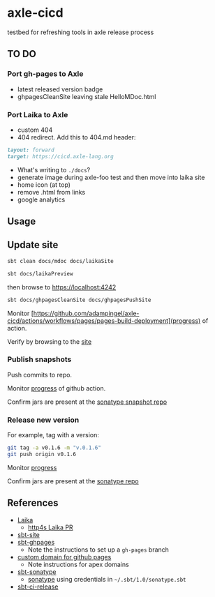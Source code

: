 # axle-cicd

testbed for refreshing tools in axle release process

## TO DO

### Port gh-pages to Axle

* latest released version badge
* ghpagesCleanSite leaving stale HelloMDoc.html

### Port Laika to Axle

* custom 404
* 404 redirect.  Add this to 404.md header:

```md
layout: forward
target: https://cicd.axle-lang.org
```

* What's writing to `./docs`?
* generate image during axle-foo test and then move into laika site
* home icon (at top)
* remove .html from links
* google analytics

## Usage

## Update site

```bash
sbt clean docs/mdoc docs/laikaSite
```

```bash
sbt docs/laikaPreview
```

then browse to [https://localhost:4242](https://localhost:4242)

```bash
sbt docs/ghpagesCleanSite docs/ghpagesPushSite
```

Monitor [https://github.com/adampingel/axle-cicd/actions/workflows/pages/pages-build-deployment](progress) of action.

Verify by browsing to the [site](https://adampingel.github.io/axle-cicd/)

### Publish snapshots

Push commits to repo.

Monitor [progress](https://github.com/adampingel/axle-cicd/actions/workflows/release.yml) of github action.

Confirm jars are present at the [sonatype snapshot repo](https://oss.sonatype.org/content/repositories/snapshots/org/axle-lang/)

### Release new version

For example, tag with a version:

```bash
git tag -a v0.1.6 -m "v.0.1.6"
git push origin v0.1.6
```

Monitor [progress](https://github.com/adampingel/axle-cicd/actions/workflows/release.yml)

Confirm jars are present at the [sonatype repo](https://oss.sonatype.org/content/repositories/releases/org/axle-lang/)

## References

* [Laika](https://planet42.github.io/Laika/index.html)
  * [http4s Laika PR](https://github.com/http4s/http4s/pull/5313)
* [sbt-site](https://www.scala-sbt.org/sbt-site/)
* [sbt-ghpages](https://github.com/sbt/sbt-ghpages)
  * Note the instructions to set up a `gh-pages` branch
* [custom domain for github pages](https://docs.github.com/en/pages/configuring-a-custom-domain-for-your-github-pages-site)
  * Note instructions for apex domains
* [sbt-sonatype](https://github.com/xerial/sbt-sonatype)
  * [sonatype](https://oss.sonatype.org/) using credentials in `~/.sbt/1.0/sonatype.sbt`
* [sbt-ci-release](https://github.com/sbt/sbt-ci-release)
